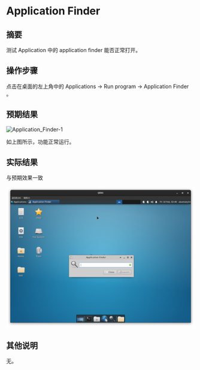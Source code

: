 # Application Finder

## 摘要

测试 Application 中的 application finder 能否正常打开。

## 操作步骤

点击在桌面的左上角中的 Applications -> Run program -> Application Finder 。

## 预期结果

![Application_Finder-1](./img/Application_Finder-1.png)

如上图所示，功能正常运行。

## 实际结果

与预期效果一致

![Application_Finder-2](./img/Application_Finder-2.png)

## 其他说明

无。
